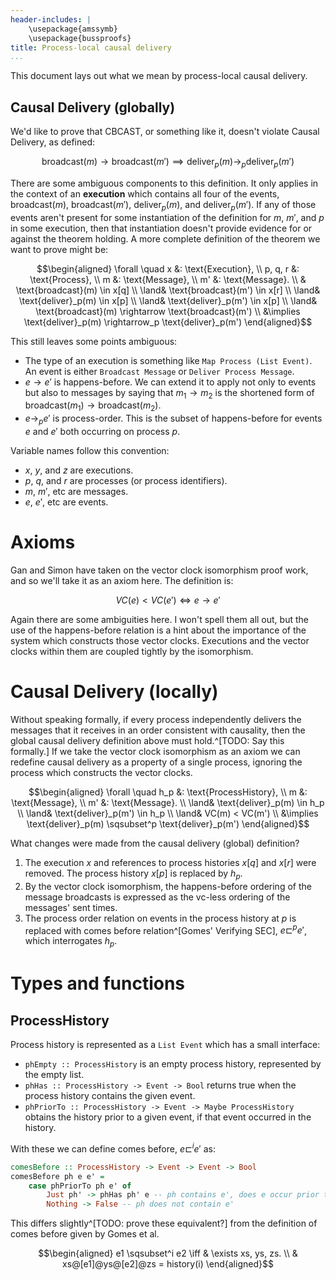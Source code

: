 ```yaml
---
header-includes: |
    \usepackage{amssymb}
    \usepackage{bussproofs}
title: Process-local causal delivery
...
```


This document lays out what we mean by process-local causal delivery.

## Causal Delivery (globally)

We'd like to prove that CBCAST, or something like it, doesn't violate Causal
Delivery, as defined:

$$
         \text{broadcast}(m) \rightarrow \text{broadcast}(m')
\implies \text{deliver}_p(m) \rightarrow_p \text{deliver}_p(m')
$$

There are some ambiguous components to this definition.
It only applies in the context of an **execution** which contains all four of
the events, $\text{broadcast}(m)$, $\text{broadcast}(m')$,
$\text{deliver}_p(m)$, and $\text{deliver}_p(m')$.
If any of those events aren't present for some instantiation of the definition
for $m$, $m'$, and $p$ in some execution, then that instantiation doesn't
provide evidence for or against the theorem holding.
A more complete definition of the theorem we want to prove
might be:

$$\begin{aligned}
    \forall \quad x &: \text{Execution},
 \\    p, q, r      &: \text{Process},
 \\               m &: \text{Message},
 \\              m' &: \text{Message}.
 \\      &   \text{broadcast}(m) \in x[q]
 \\ \land&   \text{broadcast}(m') \in x[r]
 \\ \land&   \text{deliver}_p(m) \in x[p]
 \\ \land&   \text{deliver}_p(m') \in x[p]
 \\ \land&   \text{broadcast}(m) \rightarrow \text{broadcast}(m')
 \\      &\implies      \text{deliver}_p(m) \rightarrow_p \text{deliver}_p(m')
\end{aligned}$$

This still leaves some points ambiguous:

* The type of an execution is something like `Map Process (List Event)`. An
  event is either `Broadcast Message` or `Deliver Process Message`.
* $e \rightarrow e'$ is happens-before. We can extend it to apply not only to
  events but also to messages by saying that $m_1 \rightarrow m_2$ is the
  shortened form of $\text{broadcast}(m_1) \rightarrow \text{broadcast}(m_2)$.
* $e \rightarrow_p e'$ is process-order. This is the subset of happens-before
  for events $e$ and $e'$ both occurring on process $p$.

Variable names follow this convention:

* $x$, $y$, and $z$ are executions.
* $p$, $q$, and $r$ are processes (or process identifiers).
* $m$, $m'$, etc are messages.
* $e$, $e'$, etc are events.

# Axioms

Gan and Simon have taken on the vector clock isomorphism proof work, and so
we'll take it as an axiom here. The definition is:

$$
VC(e) < VC(e') \iff e \rightarrow e'
$$

Again there are some ambiguities here. I won't spell them all out, but the use
of the happens-before relation is a hint about the importance of the system
which constructs those vector clocks. Executions and the vector clocks within
them are coupled tightly by the isomorphism.

# Causal Delivery (locally)

Without speaking formally, if every process independently delivers the messages
that it receives in an order consistent with causality, then the global causal
delivery definition above must hold.^[TODO: Say this formally.]
If we take the vector clock isomorphism as an axiom we can redefine causal
delivery as a property of a single process, ignoring the process which
constructs the vector clocks.

$$\begin{aligned}
    \forall \quad h_p &: \text{ProcessHistory},
   \\               m &: \text{Message},
   \\              m' &: \text{Message}.
 \\ \land&   \text{deliver}_p(m) \in h_p
 \\ \land&   \text{deliver}_p(m') \in h_p
 \\ \land&   VC(m) < VC(m')
 \\      &\implies      \text{deliver}_p(m) \sqsubset^p \text{deliver}_p(m')
\end{aligned}$$

What changes were made from the causal delivery (global) definition?

1. The execution $x$ and references to process histories $x[q]$ and $x[r]$ were
   removed. The process history $x[p]$ is replaced by $h_p$.
1. By the vector clock isomorphism, the happens-before ordering of the message
   broadcasts is expressed as the vc-less ordering of the messages' sent
   times.
1. The process order relation on events in the process history at $p$ is
   replaced with comes before relation^[Gomes' Verifying SEC], $e \sqsubset^p
   e'$, which interrogates $h_p$.

# Types and functions

## ProcessHistory

Process history is represented as a `List Event` which has a small interface:

* `phEmpty :: ProcessHistory` is an empty process history, represented by the
  empty list.
* `phHas :: ProcessHistory -> Event -> Bool` returns true when the process
  history contains the given event.
* `phPriorTo :: ProcessHistory -> Event -> Maybe ProcessHistory` obtains the
  history prior to a given event, if that event occurred in the history.

With these we can define comes before, $e \sqsubset^i e'$ as:

```haskell
comesBefore :: ProcessHistory -> Event -> Event -> Bool
comesBefore ph e e' =
    case phPriorTo ph e' of
        Just ph' -> phHas ph' e -- ph contains e', does e occur prior to that?
        Nothing -> False -- ph does not contain e'
```

This differs slightly^[TODO: prove these equivalent?] from the definition of comes before given by Gomes et al.

$$\begin{aligned}
e1 \sqsubset^i e2 \iff & \exists xs, ys, zs.
\\                     & xs@[e1]@ys@[e2]@zs = history(i)
\end{aligned}$$
